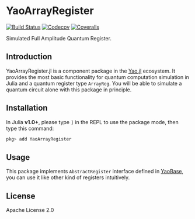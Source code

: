 # YaoArrayRegister

[![Build Status](https://travis-ci.com/QuantumBFS/YaoArrayRegister.jl.svg?branch=master)](https://travis-ci.com/QuantumBFS/YaoArrayRegister.jl)
[![Codecov](https://codecov.io/gh/QuantumBFS/YaoArrayRegister.jl/branch/master/graph/badge.svg)](https://codecov.io/gh/QuantumBFS/YaoArrayRegister.jl)
[![Coveralls](https://coveralls.io/repos/github/QuantumBFS/YaoArrayRegister.jl/badge.svg?branch=master)](https://coveralls.io/github/QuantumBFS/YaoArrayRegister.jl?branch=master)


Simulated Full Amplitude Quantum Register.

## Introduction

YaoArrayRegister.jl is a component package in the [Yao.jl](https://github.com/QuantumBFS/Yao.jl) ecosystem. It provides the most basic functionality for quantum
computation simulation in Julia and a quantum register type `ArrayReg`. You will be
able to simulate a quantum circuit alone with this package in principle.

## Installation

In Julia **v1.0+**, please type `]` in the REPL to use the package mode, then type this command:

```julia
pkg> add YaoArrayRegister
```

## Usage

This package implements `AbstractRegister` interface defined in [YaoBase](https://github.com/QuantumBFS/YaoBase.jl), you can use it like other kind of registers intuitively.

## License

Apache License 2.0
